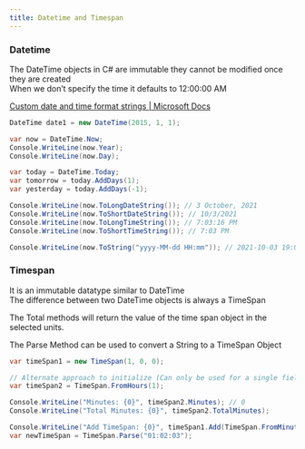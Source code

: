 ```yaml
---
title: Datetime and Timespan
---
```


### Datetime

The DateTime objects in C# are immutable they cannot be modified once they are created  
When we don’t specify the time it defaults to 12:00:00 AM

[Custom date and time format strings | Microsoft Docs](https://docs.microsoft.com/en-us/dotnet/standard/base-types/custom-date-and-time-format-strings)

````csharp
DateTime date1 = new DateTime(2015, 1, 1);

var now = DateTime.Now;
Console.WriteLine(now.Year);
Console.WriteLine(now.Day);

var today = DateTime.Today;
var tomorrow = today.AddDays(1);
var yesterday = today.AddDays(-1);

Console.WriteLine(now.ToLongDateString()); // 3 October, 2021
Console.WriteLine(now.ToShortDateString()); // 10/3/2021
Console.WriteLine(now.ToLongTimeString()); // 7:03:16 PM
Console.WriteLine(now.ToShortTimeString()); // 7:03 PM

Console.WriteLine(now.ToString("yyyy-MM-dd HH:mm")); // 2021-10-03 19:03
````

### Timespan

It is an immutable datatype similar to DateTime  
The difference between two DateTime objects is always a TimeSpan

The Total methods will return the value of the time span object in the selected units.

The Parse Method can be used to convert a String to a TimeSpan Object

````csharp
var timeSpan1 = new TimeSpan(1, 0, 0);

// Alternate approach to initialize (Can only be used for a single field)
var timeSpan2 = TimeSpan.FromHours(1);

Console.WriteLine("Minutes: {0}", timeSpan2.Minutes); // 0
Console.WriteLine("Total Minutes: {0}", timeSpan2.TotalMinutes);

Console.WriteLine("Add TimeSpan: {0}", timeSpan1.Add(TimeSpan.FromMinutes(4)));
var newTimeSpan = TimeSpan.Parse("01:02:03");
````